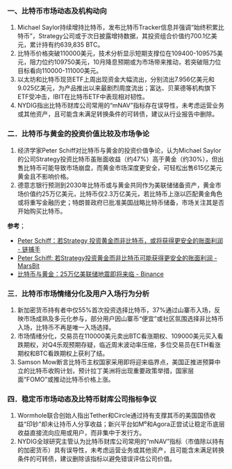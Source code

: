 ### 一、比特币市场动态及机构动向  
1. Michael Saylor持续增持比特币，发布比特币Tracker信息并强调“始终积累比特币”，Strategy公司或于次日披露增持数据，其投资组合价值约700.1亿美元，累计持有约639,835 BTC。  
2. 比特币价格突破110000美元，技术分析显示短期支撑位在109400-109575美元，阻力位约109750美元，10月降息预期或为市场带来推动，若突破阻力位目标看向110000-111000美元。  
3. 以太坊和比特币现货ETF上周出现资金大幅流出，分别流出7.956亿美元和9.025亿美元，为产品推出以来最剧烈周度流出；富达、贝莱德等机构旗下ETF受冲击，IBIT在比特币ETF中表现相对韧性。  
4. NYDIG指出比特币财库公司常用的“mNAV”指标存在误导性，未考虑运营业务或其他资产，且可能含未满足转换条件的可转债，建议从行业报告中删除。  

### 二．比特币与黄金的投资价值比较及市场争论  
1. 经济学家Peter Schiff对比特币与黄金的投资价值争论，认为Michael Saylor的公司Strategy投资比特币虽账面收益（约47%）高于黄金（约30%），但出售比特币可能导致市场崩盘，而黄金市场深度更安全，可轻松出售615亿美元黄金且不影响价格。  
2. 德意志银行预测到2030年比特币或与黄金共同作为美联储储备资产，黄金市场价值约25万亿美元，比特币仅2.3万亿美元，若比特币上涨以匹配黄金角色或将重写金融历史；特朗普政府已批准美国战略比特币储备，市场关注其是否开始购买比特币。  

**参考**；  
- [Peter Schiff：若Strategy 投资黄金而非比特币，或将获得更安全的账面利润 - 链捕手](https://www.chaincatcher.com/article/2209144)  
- [Peter Schiff: 若Strategy投资黄金而非比特币可能获得更安全的账面利润 - MarsBit](https://m.marsbit.co/flash/20250928232901022925.html)  
- [比特币与黄金：25万亿美联储地震即将来临 - Binance](https://www.binance.com/zh-CN/square/post/30254122011194)  


### 三．比特币市场情绪分化及用户入场行为分析  
1. 新加密货币持有者中仅55%首次投资选择比特币，37%通过山寨币入场，反映市场成熟及多元化参与，部分用户因山寨币“便宜”或社区氛围选择非比特币入场，比特币不再是唯一入场选择。  
2. 市场情绪分化，交易员在110000美元卖出BTC看涨期权、109000美元买入看跌期权，对Q4乐观预期存疑，临近周末波动率压缩，多位交易员在ETH看涨期权和BTC看跌期权上获利了结。  
3. Samson Mow断言比特币主权国家采用即将迎来临界点，美国正推进预算中立的比特币收购计划，预计拉丁美洲将出现重要政策举措，国家层面“FOMO”或推动比特币价格上涨。  

  
### 四．稳定币市场动态及比特币财库公司指标争议  
1. Wormhole联合创始人指出Tether和Circle通过持有支撑其币的美国国债收益“印钞”却未让持币人分享收益；新兴平台如M⁰和Agora正尝试让稳定币底层收益直接流向应用或用户，而非集中于发行方。  
2. NYDIG全球研究主管认为比特币财库公司常用的“mNAV”指标（市值除以持有的加密货币）具有误导性，未考虑运营业务或其他资产，且可能含未满足转换条件的可转债，建议删除该指标以避免错误评估公司价值。  
